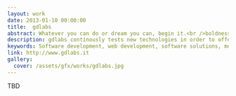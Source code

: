 ```yaml
---
layout: work
date: 2013-01-10 00:00:00
title:  gdlabs
abstract: Whatever you can do or dream you can, begin it.<br />boldness has genius, power and magic in it.<br />begin it now.
description: gdlabs continously tests new technologies in order to offer good communication solutions.
keywords: Software development, web development, software solutions, mobile application, CMS, communication, design, visual, layout design, SEO
link: http://www.gdlabs.it
gallery:
  cover: /assets/gfx/works/gdlabs.jpg
---
```


TBD